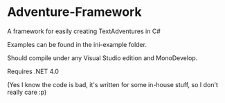 Adventure-Framework
==================

A framework for easily creating TextAdventures in C#

Examples can be found in the ini-example folder.

Should compile under any Visual Studio edition and MonoDevelop.

Requires .NET 4.0

(Yes I know the code is bad, it's written for some in-house stuff, so I don't really care :p)

